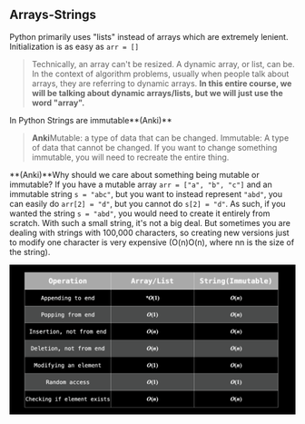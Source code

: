 ## Arrays-Strings

Python primarily uses "lists" instead of arrays which are extremely lenient. Initialization is as easy as `arr = []`

> Technically, an array can't be resized. A dynamic array, or list, can  be. In the context of algorithm problems, usually when people talk about arrays, they are referring to dynamic arrays. **In this entire course, we will be talking about dynamic arrays/lists, but we will just use the word "array".**

In Python Strings  are immutable**(Anki)**

> **Anki**Mutable: a type of data that can be changed. Immutable: A type of data  that cannot be changed. If you want to change something immutable, you  will need to recreate the entire thing.

**(Anki)**Why should we care about something being mutable or immutable? If you have a mutable array `arr = ["a", "b", "c"]` and an immutable string `s = "abc"`, but you want to instead represent `"abd"`, you can easily do `arr[2] = "d"`, but you cannot do `s[2] = "d"`. As such, if you wanted the string `s = "abd"`, you would need to create it entirely from scratch. With such a small  string, it's not a big deal. But sometimes you are dealing with strings  with 100,000 characters, so creating new versions just to modify one  character is very expensive (O(n)O(n), where nn is the size of the string).

![time-space-complexity](../../assets/time-space-complexity.png)